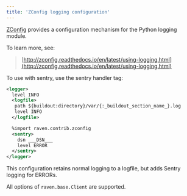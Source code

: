 ```yaml
---
title: 'ZConfig logging configuration'
---
```


[ZConfig](http://zconfig.readthedocs.io/en/latest/using-logging.html) provides a configuration mechanism for the Python logging module.

To learn more, see:

> [http://zconfig.readthedocs.io/en/latest/using-logging.html](http://zconfig.readthedocs.io/en/latest/using-logging.html)

To use with sentry, use the sentry handler tag:

```xml
<logger>
  level INFO
  <logfile>
   path ${buildout:directory}/var/{:_buildout_section_name_}.log
   level INFO
  </logfile>

  %import raven.contrib.zconfig
  <sentry>
    dsn ___DSN___
    level ERROR
  </sentry>
</logger>
```

This configuration retains normal logging to a logfile, but adds Sentry logging for ERRORs.

All options of `raven.base.Client` are supported.

